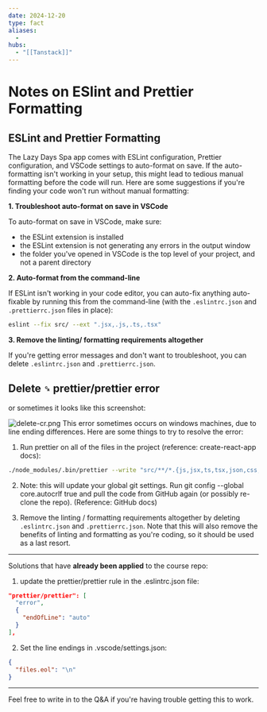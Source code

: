 ```yaml
---
date: 2024-12-20
type: fact
aliases:
  -
hubs:
  - "[[Tanstack]]"
---
```


# Notes on ESlint and Prettier Formatting


## ESLint and Prettier Formatting

The Lazy Days Spa app comes with ESLint configuration, Prettier configuration, and VSCode settings to auto-format on save. If the auto-formatting isn't working in your setup, this might lead to tedious manual formatting before the code will run. Here are some suggestions if you're finding your code won't run without manual formatting:


**1. Troubleshoot auto-format on save in VSCode**

To auto-format on save in VSCode, make sure:

- the ESLint extension is installed
- the ESLint extension is not generating any errors in the output window
- the folder you've opened in VSCode is the top level of your project, and not a parent directory


**2. Auto-format from the command-line**

If ESLint isn't working in your code editor, you can auto-fix anything auto-fixable by running this from the command-line (with the `.eslintrc.json` and `.prettierrc.json` files in place):

```bash
eslint --fix src/ --ext ".jsx,.js,.ts,.tsx"
```

**3. Remove the linting/ formatting requirements altogether**

If you're getting error messages and don't want to troubleshoot, you can delete `.eslintrc.json` and `.prettierrc.json`.



## Delete `␍`  prettier/prettier error
or sometimes it looks like this screenshot: 

![delete-cr.png](../assets/imgs/delete-cr.png)
This error sometimes occurs on windows machines, due to line ending differences. Here are some things to try to resolve the error:

1. Run prettier on all of the files in the project (reference: create-react-app docs): 

```bash
./node_modules/.bin/prettier --write "src/**/*.{js,jsx,ts,tsx,json,css,scss,md}"
```

2. Note: this will update your global git settings. Run git config --global core.autocrlf true and pull the code from GitHub again (or possibly re-clone the repo). (Reference: GitHub docs)

3. Remove the linting / formatting requirements altogether by deleting `.eslintrc.json` and `.prettierrc.json`. Note that this will also remove the benefits of linting and formatting as you're coding, so it should be used as a last resort.

----

Solutions that have **already been applied** to the course repo: 

1. update the prettier/prettier rule in the .eslintrc.json file:

```json
"prettier/prettier": [
  "error",
  {
    "endOfLine": "auto"
  }
],
```
2. Set the line endings in .vscode/settings.json: 

```json
{
  "files.eol": "\n"
}
```

----

Feel free to write in to the Q&A if you're having trouble getting this to work.
